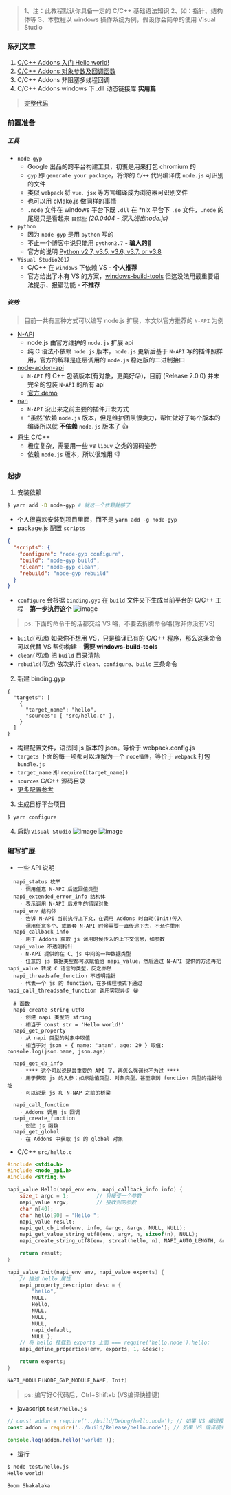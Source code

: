 > 1、注：此教程默认你具备一定的 C/C++ 基础语法知识 
> 2、如：指针、结构体等 
> 3、本教程以 windows 操作系统为例，假设你会简单的使用 Visual Studio

### 系列文章

1. [C/C++ Addons 入门 Hello world!](https://www.jianshu.com/p/6b0d60672e04)
2. [C/C++ Addons 对象参数及回调函数](https://www.jianshu.com/p/210ab7c53732)
3. C/C++ Addons 非阻塞多线程回调
4. C/C++ Addons windows 下 .dll 动态链接库 **实用篇**

> [完整代码](https://github.com/caoxiemeihao/node-addons-learn)

### 前置准备

##### 工具
- `node-gyp`
  * Google 出品的跨平台构建工具，初衷是用来打包 chromium 的
  * `gyp` 即 `generate your package`，将你的 `C/++` 代码编译成 `node.js` 可识别的文件
  * 类似 `webpack` 将 `vue、jsx` 等方言编译成为浏览器可识别文件
  * 也可以用 cMake.js 做同样的事情
  *  `.node` 文件在 windows 平台下既 `.dll` 在 *nix 平台下 `.so` 文件，`.node` 的尾缀只是看起来 `自然些` *(20.0404 - 深入浅出node.js)*
- `python`
  * 因为 `node-gyp` 是用 `python` 写的
  * 不止一个博客中说只能用 `python2.7` - **骗人的**🤬
  * 官方的说明 [Python v2.7, v3.5, v3.6, v3.7, or v3.8](https://github.com/nodejs/node-gyp#readme)
- `Visual Studio2017`
  * C/C++ 在 `windows` 下依赖 VS - **个人推荐**
  * 官方给出了木有 VS 的方案，[windows-build-tools](https://github.com/felixrieseberg/windows-build-tools) 但这没法用最重要语法提示、报错功能 - **不推荐**

##### 姿势

> 目前一共有三种方式可以编写 node.js 扩展，本文以官方推荐的 `N-API` 为例 

- [N-API](https://nodejs.org/dist/latest-v12.x/docs/api/n-api.html) 
  * node.js 由官方维护的 `node.js` 扩展 api
  * 纯 C 语法不依赖 `node.js` 版本，`node.js` 更新后基于 `N-API` 写的插件照样用，官方的解释是底层调用的 `node.js` 稳定版的二进制接口
- [node-addon-api](https://github.com/nodejs/node-addon-api)
  - `N-API` 的 C++ 包装版本(有对象，更美好😝)，目前 (Release 2.0.0) 并未完全的包装 `N-API` 的所有 api
  * [官方 demo](https://github.com/nodejs/node/tree/master/test/addons)
- [nan](https://github.com/nodejs/nan)
  * `N-API` 没出来之前主要的插件开发方式
  * “虽然”依赖 `node.js` 版本，但是维护团队很卖力，帮忙做好了每个版本的编译所以就 **不依赖** `node.js` 版本了 👍
- [原生 C/C++](https://nodejs.org/dist/latest-v12.x/docs/api/addons.html)
  - 极度复杂，需要用一些 `v8` `libuv` 之类的源码姿势
  - 依赖 `node.js` 版本，所以很难用 👎


### 起步

1. 安装依赖
```bash
$ yarn add -D node-gyp # 就这一个依赖就够了
```
- 个人很喜欢安装到项目里面，而不是 `yarn add -g node-gyp`
- package.js 配置 `scripts`
```json
{
  "scripts": {
    "configure": "node-gyp configure",
    "build": "node-gyp build",
    "clean": "node-gyp clean",
    "rebuild": "node-gyp rebuild"
  }
}
```
- `configure` 会根据 `binding.gyp` 在 `build` 文件夹下生成当前平台的 C/C++ 工程 - **第一步执行这个**
![image](https://upload-images.jianshu.io/upload_images/6263326-43f82ab34ea13439.jpg?imageMogr2/auto-orient/strip%7CimageView2/2/w/1240)
> ps: 下面的命令干的活都交给 VS 咯，不要去折腾命令咯(除非你没有VS)
- `build`(*可选*) 如果你不想用 VS，只是编译已有的 C/C++ 程序，那么这条命令可以代替 VS 帮你构建 - **需要 windows-build-tools**
- `clean`(*可选*) 把 `build` 目录清除
- `rebuild`(*可选*) 依次执行 `clean、configure、build` 三条命令

2. 新建 binding.gyp
```gyp
{
  "targets": [
    {
      "target_name": "hello",
      "sources": [ "src/hello.c" ],
    }
  ]
}
```
- 构建配置文件，语法同 js 版本的 json。等价于 webpack.config.js
- `targets` 下面的每一项都可以理解为一个 `node插件`，等价于 `webpack` 打包 `bundle.js`
- `target_name` 即 `require([target_name])`
- `sources` C/C++ 源码目录
- [更多配置参考](https://www.cnblogs.com/x_wukong/p/4829598.html)

3. 生成目标平台项目
```bash
$ yarn configure
```

4. 启动 `Visual Studio`
![image](https://upload-images.jianshu.io/upload_images/6263326-a0129a8fed22c356.jpg?imageMogr2/auto-orient/strip%7CimageView2/2/w/1240)
![image](https://upload-images.jianshu.io/upload_images/6263326-0ab4b4a7ec3191d5.jpg?imageMogr2/auto-orient/strip%7CimageView2/2/w/1240)

### 编写扩展

- 一些 API 说明
```
  napi_status 枚举
    · 调用任意 N-API 后返回值类型
  napi_extended_error_info 结构体
    · 表示调用 N-API 后发生的错误对象
  napi_env 结构体
    · 告诉 N-API 当前执行上下文，在调用 Addons 时自动(Init)传入
    · 调用任意多个、或嵌套 N-API 时候需要一直传递下去，不允许重用
  napi_callback_info 
    · 用于 Addons 获取 js 调用时候传入的上下文信息，如参数
  napi_value 不透明指针
    · N-API 提供的在 C、js 中间的一种数据类型
    · 任意的 js 数据类型都可以赋值给 napi_value，然后通过 N-API 提供的方法再把 napi_value 转成 C 语言的类型，反之亦然
  napi_threadsafe_function 不透明指针
    · 代表一个 js 的 function，在多线程模式下通过 napi_call_threadsafe_function 调用实现异步 😁

  # 函数
  napi_create_string_utf8
    · 创建 napi 类型的 string
    · 相当于 const str = 'Hello world!'
  napi_get_property
    · 从 napi 类型的对象中取值
    · 相当于对 json = { name: 'anan', age: 29 } 取值: console.log(json.name, json.age)

  napi_get_cb_info
    · **** 这个可以说是最重要的 API 了，再怎么强调也不为过 ****
    · 用于获取 js 的入参；如原始值类型、对象类型，甚至拿到 function 类型的指针地址
    · 可以说是 js 和 N-NAP 之前的桥梁

  napi_call_function
    · Addons 调用 js 回调
  napi_create_function
    · 创建 js 函数
  napi_get_global
    · 在 Addons 中获取 js 的 global 对象

```

- C/C++ `src/hello.c`

```c
#include <stdio.h>
#include <node_api.h>
#include <string.h>

napi_value Hello(napi_env env, napi_callback_info info) {
	size_t argc = 1;         // 只接受一个参数
	napi_value argv;         // 接收到的参数
	char n[40];
	char hello[90] = "Hello ";
	napi_value result;
	napi_get_cb_info(env, info, &argc, &argv, NULL, NULL);                     // 获取接收参数
	napi_get_value_string_utf8(env, argv, n, sizeof(n), NULL);                 // 将接收到的参数转换为 C 语言类型
	napi_create_string_utf8(env, strcat(hello, n), NAPI_AUTO_LENGTH, &result); // 拼接字符串

	return result;
}

napi_value Init(napi_env env, napi_value exports) {
	// 描述 hello 属性
	napi_property_descriptor desc = {
		"hello",
		NULL,
		Hello,
		NULL,
		NULL,
		NULL,
		napi_default,
		NULL };
	// 将 hello 挂载到 exports 上面 === require('hello.node').hello;
	napi_define_properties(env, exports, 1, &desc);

	return exports;
}

NAPI_MODULE(NODE_GYP_MODULE_NAME, Init)

```

> ps: 编写好C代码后，Ctrl+Shift+b (VS编译快捷键)

- javascript `test/hello.js`
```js
// const addon = require('../build/Debug/hello.node'); // 如果 VS 编译模式是 Debug
const addon = require('../build/Release/hello.node'); // 如果 VS 编译模式是 Release

console.log(addon.hello('world!'));
```

- 运行
```bash
$ node test/hello.js
Hello world!
```
`Boom Shakalaka`